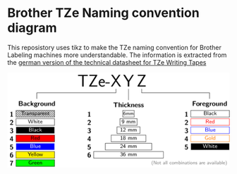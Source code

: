 # Brother TZe Naming convention diagram

This reposistory uses tikz to make the TZe naming convention for Brother Labeling machines more understandable. The information is extracted from the [german version of the technical datasheet for TZe Writing Tapes](https://www.brother.de/-/media/pdf/de/technische-daten-tze-hge-schriftbaender.pdf)

![](output/Brother_TZe_Guide.png)